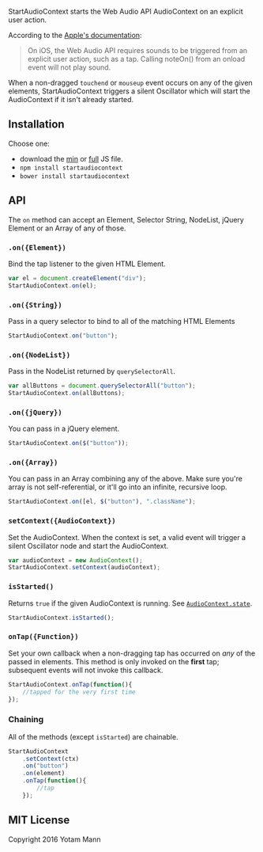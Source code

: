 StartAudioContext starts the Web Audio API AudioContext on an explicit user action. 

According to the [Apple's documentation](https://developer.apple.com/library/safari/documentation/AudioVideo/Conceptual/Using_HTML5_Audio_Video/PlayingandSynthesizingSounds/PlayingandSynthesizingSounds.html): 
> On iOS, the Web Audio API requires sounds to be triggered from an explicit user action, such as a tap. Calling noteOn() from an onload event will not play sound.

When a non-dragged `touchend` or `mouseup` event occurs on any of the given elements, StartAudioContext triggers a silent Oscillator which will start the AudioContext if it isn't already started.

## Installation

Choose one:

* download the [min](https://raw.githubusercontent.com/tambien/StartAudioContext/master/StartAudioContext.min.js) or [full](https://raw.githubusercontent.com/tambien/StartAudioContext/master/StartAudioContext.js) JS file. 
* `npm install startaudiocontext`
* `bower install startaudiocontext`

## API

The `on` method can accept an Element, Selector String, NodeList, jQuery Element or an Array of any of those.

### `.on({Element})`

Bind the tap listener to the given HTML Element. 

```javascript
var el = document.createElement("div");
StartAudioContext.on(el);
```
### `.on({String})`

Pass in a query selector to bind to all of the matching HTML Elements

```javascript
StartAudioContext.on("button");
```

### `.on({NodeList})`

Pass in the NodeList returned by `querySelectorAll`. 

```javascript
var allButtons = document.querySelectorAll("button");
StartAudioContext.on(allButtons);
```

### `.on({jQuery})`

You can pass in a jQuery element. 

```javascript
StartAudioContext.on($("button"));
```

### `.on({Array})`

You can pass in an Array combining any of the above. Make sure you're array is not self-referential, or it'll go into an infinite, recursive loop. 

```javascript
StartAudioContext.on([el, $("button"), ".className");
```

### `setContext({AudioContext})`

Set the AudioContext. When the context is set, a valid event will trigger a silent Oscillator node and start the AudioContext. 

```javascript
var audioContext = new AudioContext();
StartAudioContext.setContext(audioContext);
```

### `isStarted()`

Returns `true` if the given AudioContext is running. See [`AudioContext.state`](https://developer.mozilla.org/en-US/docs/Web/API/AudioContext/state).

```javascript
StartAudioContext.isStarted();
```

### `onTap({Function})`

Set your own callback when a non-dragging tap has occurred on _any_ of the passed in elements. This method is only invoked on the **first** tap; subsequent events will not invoke this callback. 


```javascript
StartAudioContext.onTap(function(){
	//tapped for the very first time
});
```

### Chaining

All of the methods (except `isStarted`) are chainable. 

```javascript
StartAudioContext
	.setContext(ctx)
	.on("button")
	.on(element)
	.onTap(function(){
		//tap
	});
```

## MIT License

Copyright 2016 Yotam Mann